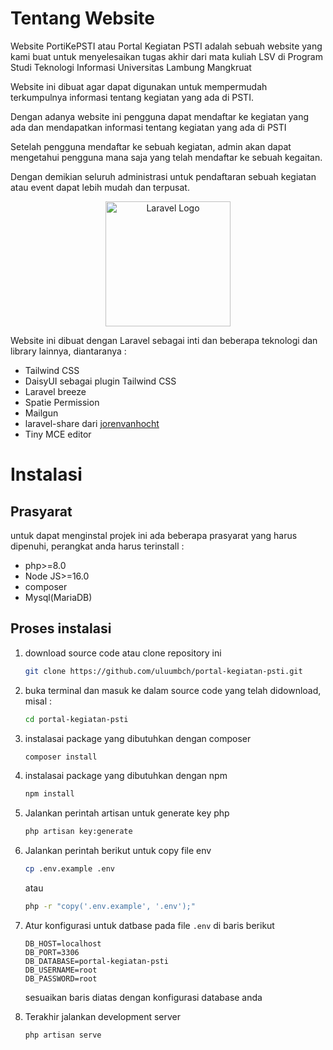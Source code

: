 

# Tentang Website
<p>Website PortiKePSTI atau Portal Kegiatan PSTI adalah sebuah website yang kami buat untuk menyelesaikan tugas akhir dari mata kuliah LSV di Program Studi Teknologi Informasi Universitas Lambung Mangkruat</p>
<p>Website ini dibuat agar dapat digunakan untuk mempermudah terkumpulnya informasi tentang kegiatan yang ada di PSTI.</p>
<p>Dengan adanya website ini pengguna dapat mendaftar ke kegiatan yang ada dan  mendapatkan informasi tentang kegiatan yang ada di PSTI</p>
<p>Setelah pengguna mendaftar ke sebuah kegiatan, admin akan dapat mengetahui pengguna mana saja yang telah mendaftar ke sebuah kegaitan.</p>
<p>Dengan demikian seluruh administrasi untuk pendaftaran sebuah kegiatan atau event dapat lebih mudah dan terpusat.</p>
<p align="center"><a href="https://laravel.com" target="_blank"><img src="https://raw.githubusercontent.com/laravel/art/master/logo-lockup/5%20SVG/2%20CMYK/1%20Full%20Color/laravel-logolockup-cmyk-red.svg" width="200" alt="Laravel Logo"></a></p>
Website ini dibuat dengan Laravel sebagai inti dan beberapa teknologi dan library lainnya, diantaranya : 

- Tailwind CSS
- DaisyUI sebagai plugin Tailwind CSS
- Laravel breeze
- Spatie Permission
- Mailgun
- laravel-share dari [jorenvanhocht](https://github.com/jorenvh/laravel-share)
- Tiny MCE editor

# Instalasi
## Prasyarat
untuk dapat menginstal projek ini ada beberapa prasyarat yang harus dipenuhi, perangkat anda harus terinstall : 
- php>=8.0
- Node JS>=16.0
- composer
- Mysql(MariaDB)

## Proses instalasi
 1. download source code atau clone repository ini 
    ```sh
    git clone https://github.com/uluumbch/portal-kegiatan-psti.git
    ```
 2. buka terminal dan masuk ke dalam source code yang telah didownload, misal :
    ```sh
    cd portal-kegiatan-psti
    ```
3. instalasai package yang dibutuhkan dengan composer
    ```sh
    composer install
    ```
4. instalasai package yang dibutuhkan dengan npm
    ```sh
    npm install
    ```
5. Jalankan perintah artisan untuk generate key php
    ```sh
    php artisan key:generate
    ```
6. Jalankan perintah berikut untuk copy file env
    ```sh
    cp .env.example .env
    ```
    atau 
    ```sh
    php -r "copy('.env.example', '.env');"
    ```
7. Atur konfigurasi untuk datbase pada file `.env` di baris berikut
    ```
    DB_HOST=localhost
    DB_PORT=3306
    DB_DATABASE=portal-kegiatan-psti
    DB_USERNAME=root
    DB_PASSWORD=root
    ```
    sesuaikan baris diatas dengan konfigurasi database anda

8. Terakhir jalankan development server
    ```sh
    php artisan serve
    ```


